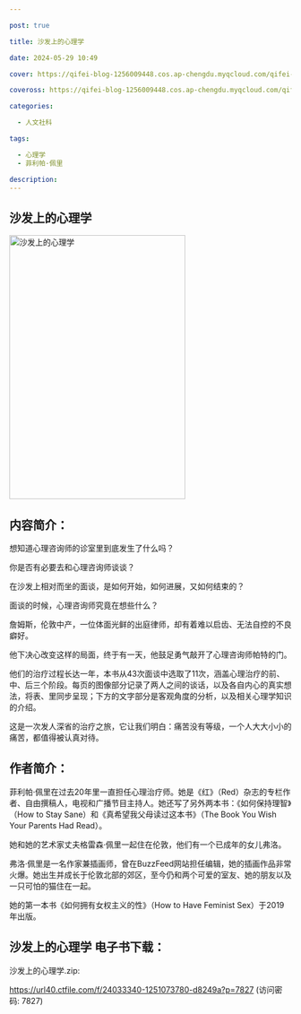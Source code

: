 ```yaml
---

post: true

title: 沙发上的心理学

date: 2024-05-29 10:49

cover: https://qifei-blog-1256009448.cos.ap-chengdu.myqcloud.com/qifei-blog/65b1b493871b83018adc6fcb.jpg

coveross: https://qifei-blog-1256009448.cos.ap-chengdu.myqcloud.com/qifei-blog/65b1b493871b83018adc6fcb.jpg

categories:

  - 人文社科

tags:

  - 心理学
  - 菲利帕·佩里

description:
---
```




## 沙发上的心理学
<img alt="沙发上的心理学 " class="aligncenter loading" data-was-processed="true" decoding="async" fetchpriority="high" height="471" src="https://qifei-blog-1256009448.cos.ap-chengdu.myqcloud.com/qifei-blog/65b1b493871b83018adc6fcb.jpg " style="cursor: zoom-in;" width="314"/>

## 内容简介：

想知道心理咨询师的诊室里到底发生了什么吗？

你是否有必要去和心理咨询师谈谈？

在沙发上相对而坐的面谈，是如何开始，如何进展，又如何结束的？

面谈的时候，心理咨询师究竟在想些什么？

詹姆斯，伦敦中产，一位体面光鲜的出庭律师，却有着难以启齿、无法自控的不良癖好。

他下决心改变这样的局面，终于有一天，他鼓足勇气敲开了心理咨询师帕特的门。

他们的治疗过程长达一年，本书从43次面谈中选取了11次，涵盖心理治疗的前、中、后三个阶段。每页的图像部分记录了两人之间的谈话，以及各自内心的真实想法，将表、里同步呈现；下方的文字部分是客观角度的分析，以及相关心理学知识的介绍。

这是一次发人深省的治疗之旅，它让我们明白：痛苦没有等级，一个人大大小小的痛苦，都值得被认真对待。

## 作者简介：

菲利帕·佩里在过去20年里一直担任心理治疗师。她是《红》（Red）杂志的专栏作者、自由撰稿人，电视和广播节目主持人。她还写了另外两本书：《如何保持理智》（How to Stay Sane）和《真希望我父母读过这本书》（The Book You Wish Your Parents Had Read）。

她和她的艺术家丈夫格雷森·佩里一起住在伦敦，他们有一个已成年的女儿弗洛。

弗洛·佩里是一名作家兼插画师，曾在BuzzFeed网站担任编辑，她的插画作品非常火爆。她出生并成长于伦敦北部的郊区，至今仍和两个可爱的室友、她的朋友以及一只可怕的猫住在一起。

她的第一本书《如何拥有女权主义的性》（How to Have Feminist Sex）于2019年出版。

## 沙发上的心理学 电子书下载：



沙发上的心理学.zip: 

https://url40.ctfile.com/f/24033340-1251073780-d8249a?p=7827 (访问密码: 7827)
